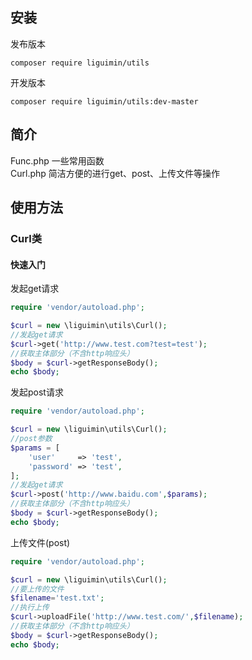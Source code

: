 ## 安装
发布版本  
```
composer require liguimin/utils  
```
开发版本  
```
composer require liguimin/utils:dev-master  
```

## 简介
Func.php 一些常用函数  
Curl.php 简洁方便的进行get、post、上传文件等操作
## 使用方法
### Curl类
#### 快速入门
发起get请求
``` php
require 'vendor/autoload.php';

$curl = new \liguimin\utils\Curl();
//发起get请求
$curl->get('http://www.test.com?test=test');
//获取主体部分（不含http响应头）
$body = $curl->getResponseBody();
echo $body;
```
发起post请求
``` php
require 'vendor/autoload.php';

$curl = new \liguimin\utils\Curl();
//post参数
$params = [
    'user'     => 'test',
    'password' => 'test',
];
//发起get请求
$curl->post('http://www.baidu.com',$params);
//获取主体部分（不含http响应头）
$body = $curl->getResponseBody();
echo $body;
```
上传文件(post)
``` php
require 'vendor/autoload.php';

$curl = new \liguimin\utils\Curl();
//要上传的文件
$filename='test.txt';
//执行上传
$curl->uploadFile('http://www.test.com/',$filename);
//获取主体部分（不含http响应头）
$body = $curl->getResponseBody();
echo $body;
```
